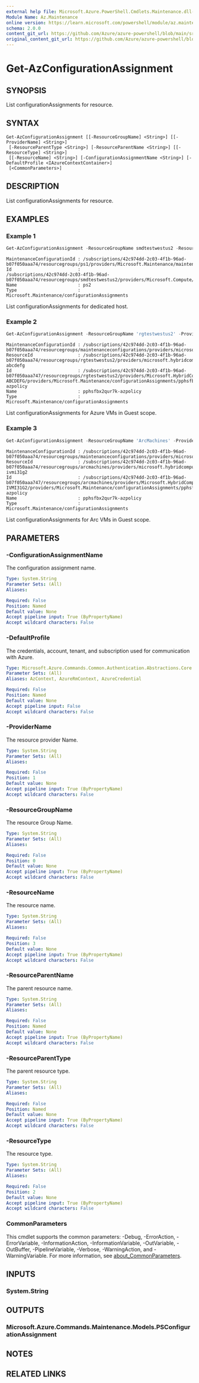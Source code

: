 ```yaml
---
external help file: Microsoft.Azure.PowerShell.Cmdlets.Maintenance.dll-Help.xml
Module Name: Az.Maintenance
online version: https://learn.microsoft.com/powershell/module/az.maintenance/get-azconfigurationassignment
schema: 2.0.0
content_git_url: https://github.com/Azure/azure-powershell/blob/main/src/Maintenance/Maintenance/help/Get-AzConfigurationAssignment.md
original_content_git_url: https://github.com/Azure/azure-powershell/blob/main/src/Maintenance/Maintenance/help/Get-AzConfigurationAssignment.md
---
```


# Get-AzConfigurationAssignment

## SYNOPSIS
List configurationAssignments for resource.

## SYNTAX

```
Get-AzConfigurationAssignment [[-ResourceGroupName] <String>] [[-ProviderName] <String>]
 [-ResourceParentType <String>] [-ResourceParentName <String>] [[-ResourceType] <String>]
 [[-ResourceName] <String>] [-ConfigurationAssignmentName <String>] [-DefaultProfile <IAzureContextContainer>]
 [<CommonParameters>]
```

## DESCRIPTION
List configurationAssignments for resource.

## EXAMPLES

### Example 1
```powershell
Get-AzConfigurationAssignment -ResourceGroupName smdtestwestus2 -ResourceParentType hostGroups -ResourceParentName smddhgwestus2 -ResourceType hosts -ResourceName smddhwestus2 -ProviderName Microsoft.Compute
```

```output
MaintenanceConfigurationId : /subscriptions/42c974dd-2c03-4f1b-96ad-b07f050aaa74/resourcegroups/ps1/providers/Microsoft.Maintenance/maintenanceConfigurations/ps2
Id                         :
/subscriptions/42c974dd-2c03-4f1b-96ad-b07f050aaa74/resourcegroups/smdtestwestus2/providers/Microsoft.Compute/hostGroups/smddhgwestus2/hosts/smddhwestus2/providers/Microsoft.Maintenance/configurationAssignments/ps2
Name                       : ps2
Type                       : Microsoft.Maintenance/configurationAssignments
```

List configurationAssignments for dedicated host.

### Example 2
```powershell
Get-AzConfigurationAssignment -ResourceGroupName 'rgtestwestus2' -ProviderName Microsoft.Compute -ResourceType virtualmachines -ResourceName 'LAPTOP-ABCDEFG'
```

```output
MaintenanceConfigurationId : /subscriptions/42c974dd-2c03-4f1b-96ad-b07f050aaa74/resourcegroups/maintenanceconfigurations/providers/microsoft.maintenance/maintenanceconfigurations/dynamicfiltertag
ResourceId                 : /subscriptions/42c974dd-2c03-4f1b-96ad-b07f050aaa74/resourcegroups/rgtestwestus2/providers/microsoft.hybridcompute/machines/laptop-abcdefg
Id                         : /subscriptions/42c974dd-2c03-4f1b-96ad-b07f050aaa747/resourcegroups/rgtestwestus2/providers/Microsoft.HybridCompute/machines/LAPTOP-ABCDEFG/providers/Microsoft.Maintenance/configurationAssignments/pphsfbx2qur7k-azpolicy
Name                       : pphsfbx2qur7k-azpolicy
Type                       : Microsoft.Maintenance/configurationAssignments
```

List configurationAssignments for Azure VMs in Guest scope.

### Example 3
```powershell
Get-AzConfigurationAssignment -ResourceGroupName 'ArcMachines' -ProviderName Microsoft.HybridCompute -ResourceType machines -ResourceName 'LAPTOP-IVMI31G2'
```

```output
MaintenanceConfigurationId : /subscriptions/42c974dd-2c03-4f1b-96ad-b07f050aaa74/resourcegroups/maintenanceconfigurations/providers/microsoft.maintenance/maintenanceconfigurations/dynamicfiltertag
ResourceId                 : /subscriptions/42c974dd-2c03-4f1b-96ad-b07f050aaa74/resourcegroups/arcmachines/providers/microsoft.hybridcompute/machines/laptop-ivmi31g2
Id                         : /subscriptions/42c974dd-2c03-4f1b-96ad-b07f050aaa747/resourcegroups/arcmachines/providers/Microsoft.HybridCompute/machines/LAPTOP-IVMI31G2/providers/Microsoft.Maintenance/configurationAssignments/pphsfbx2qur7k-azpolicy
Name                       : pphsfbx2qur7k-azpolicy
Type                       : Microsoft.Maintenance/configurationAssignments
```

List configurationAssignments for Arc VMs in Guest scope.

## PARAMETERS

### -ConfigurationAssignmentName
The configuration assignment name.

```yaml
Type: System.String
Parameter Sets: (All)
Aliases:

Required: False
Position: Named
Default value: None
Accept pipeline input: True (ByPropertyName)
Accept wildcard characters: False
```

### -DefaultProfile
The credentials, account, tenant, and subscription used for communication with Azure.

```yaml
Type: Microsoft.Azure.Commands.Common.Authentication.Abstractions.Core.IAzureContextContainer
Parameter Sets: (All)
Aliases: AzContext, AzureRmContext, AzureCredential

Required: False
Position: Named
Default value: None
Accept pipeline input: False
Accept wildcard characters: False
```

### -ProviderName
The resource provider Name.

```yaml
Type: System.String
Parameter Sets: (All)
Aliases:

Required: False
Position: 1
Default value: None
Accept pipeline input: True (ByPropertyName)
Accept wildcard characters: False
```

### -ResourceGroupName
The resource Group Name.

```yaml
Type: System.String
Parameter Sets: (All)
Aliases:

Required: False
Position: 0
Default value: None
Accept pipeline input: True (ByPropertyName)
Accept wildcard characters: False
```

### -ResourceName
The resource name.

```yaml
Type: System.String
Parameter Sets: (All)
Aliases:

Required: False
Position: 3
Default value: None
Accept pipeline input: True (ByPropertyName)
Accept wildcard characters: False
```

### -ResourceParentName
The parent resource name.

```yaml
Type: System.String
Parameter Sets: (All)
Aliases:

Required: False
Position: Named
Default value: None
Accept pipeline input: True (ByPropertyName)
Accept wildcard characters: False
```

### -ResourceParentType
The parent resource type.

```yaml
Type: System.String
Parameter Sets: (All)
Aliases:

Required: False
Position: Named
Default value: None
Accept pipeline input: True (ByPropertyName)
Accept wildcard characters: False
```

### -ResourceType
The resource type.

```yaml
Type: System.String
Parameter Sets: (All)
Aliases:

Required: False
Position: 2
Default value: None
Accept pipeline input: True (ByPropertyName)
Accept wildcard characters: False
```

### CommonParameters
This cmdlet supports the common parameters: -Debug, -ErrorAction, -ErrorVariable, -InformationAction, -InformationVariable, -OutVariable, -OutBuffer, -PipelineVariable, -Verbose, -WarningAction, and -WarningVariable. For more information, see [about_CommonParameters](http://go.microsoft.com/fwlink/?LinkID=113216).

## INPUTS

### System.String

## OUTPUTS

### Microsoft.Azure.Commands.Maintenance.Models.PSConfigurationAssignment

## NOTES

## RELATED LINKS
